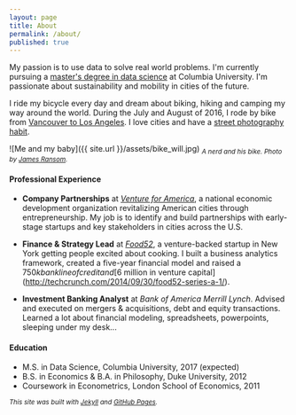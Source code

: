 ```yaml
---
layout: page
title: About
permalink: /about/
published: true
---
```

My passion is to use data to solve real world problems. I'm currently pursuing a [master's degree in data science](http://datascience.columbia.edu/master-of-science-in-data-science) at Columbia University. I'm passionate about sustainability and mobility in cities of the future.

I ride my bicycle every day and dream about biking, hiking and camping my way around the world. During the July and August of 2016, I rode by bike from [Vancouver to Los Angeles](http://willgeary.github.io/biking/2016/07/25/Vancouver-to-LA.html). I love cities and have a [street photography habit](https://www.instagram.com/willcgeary/).

![Me and my baby]({{ site.url }}/assets/bike_will.jpg)
<sub>*A nerd and his bike. Photo by [James Ransom](http://www.jamesransom.com/).*</sub>

#### Professional Experience
* **Company Partnerships** at [*Venture for America*](http://ventureforamerica.org/), a national economic development organization revitalizing American cities through entrepreneurship. My job is to identify and build partnerships with early-stage startups and key stakeholders in cities across the U.S.

* **Finance & Strategy Lead** at [*Food52*](http://food52.com/), a venture-backed startup in New York getting people excited about cooking. I built a business analytics framework, created a five-year financial model and raised a $750k bank line of credit and [$6 million in venture capital](http://techcrunch.com/2014/09/30/food52-series-a-1/).

* **Investment Banking Analyst** at *Bank of America Merrill Lynch*. Advised and executed on mergers & acquisitions, debt and equity transactions. Learned a lot about financial modeling, spreadsheets, powerpoints, sleeping under my desk...

#### Education
* M.S. in Data Science, Columbia University, 2017 (expected)
* B.S. in Economics & B.A. in Philosophy, Duke University, 2012
* Coursework in Econometrics, London School of Economics, 2011

<sub>*This site was built with [Jekyll](https://jekyllrb.com) and [GitHub Pages](https://pages.github.com).*</sub>
